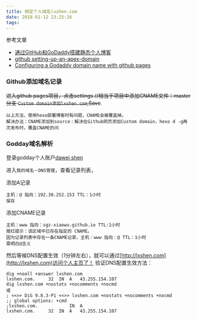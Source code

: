 ```yaml
---
title: 绑定个人域名lxshen.com
date: 2018-01-12 23:25:26
tags:
---
```

参考文章

* [通过GitHub和GoDaddy搭建静态个人博客](https://www.cnblogs.com/openxxs/p/5950598.html?utm_source=itdadao&utm_medium=referral)
* [github setting-up-an-apex-domain](https://help.github.com/articles/setting-up-an-apex-domain/)
* [Configuring a Godaddy domain name with github pages](http://andrewsturges.com/blog/jekyll/tutorial/2014/11/06/github-and-godaddy.html)

<!--more-->

### Github添加域名记录

~~进入github pages项目，点击settings //相当于项目中添加CNAME文件：master分支
`Custom domain添加lxshen.com`,Save~~.

```
以上方法，使用hexo部署博客时有问题，CNAME会被覆盖掉。
解决办法：CNAME添加到source：解决在Github网页添加Custom domain，hexo d -g再次发布时，覆盖CNAME的问
```

### Godday域名解析
登录godday个人账户[dawei shen](https://sg.godaddy.com/zh?tmskey=1dom_23&isc=gennbacn01&countrview=1&currencytype=CNY&cvosrc=ppc.baidu&mkwid=1RBRUzeG9_pcrid_12210477891_pdv_c)

进入`我的域名－DNS管理`，查看记录列表，

添加A记录

```
主机：@ 指向：192.30.252.153 TTL：1小时
保存
```
添加CNAME记录

```
主机：www 指向：sgz-xiaowu.github.io TTL:1小时
报红提示：该区域中已存在指定的 CNAME。
因为记录列表中存在一条CNAME记录，主机：www 指向：@ TTL：1小时
需明白@含义
```

然后等候DNS配置生效（1分钟左右），就可以通过[http://lxshen.com](http://lxshen.com)访问个人主页了！
验证DNS配置生效方法：

```
dig +noall +answer lxshen.com
lxshen.com.		32	IN	A	43.255.154.107
dig lxshen.com +nostats +nocomments +nocmd
或
; <<>> DiG 9.8.3-P1 <<>> lxshen.com +nostats +nocomments +nocmd
;; global options: +cmd
;lxshen.com.			IN	A
lxshen.com.		32	IN	A	43.255.154.107
```